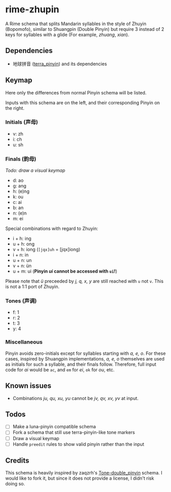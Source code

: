# rime-zhupin

A Rime schema that splits Mandarin syllables in the style of Zhuyin (Bopomofo),
similar to Shuangpin (Double Pinyin) but require 3 instead of 2 keys for 
syllables with a glide (For example, *zhuang*, *xian*).

## Dependencies

- 地球拼音 ([terra_pinyin](https://github.com/rime/rime-terra-pinyin)) and its 
  dependencies

## Keymap

Here only the differences from normal Pinyin schema will be listed. 

Inputs with this schema are on the left, and their corresponding Pinyin on the
right.

### Initials (声母)

- v: zh
- i: ch
- u: sh

### Finals (韵母)

*Todo: draw a visual keymap*

- d: ao
- g: ang
- h: (e)ng
- k: ou
- c: ai
- b: an
- n: (e)n
- m: ei

Special combinations with regard to Zhuyin:

- i + h: ing
- u + h: ong
- v + h: iong (`[jqx]uh` = [jqx]iong)
- i + n: in
- u + n: un
- v + n: &uuml;n
- u + m: ui (**Pinyin *ui* cannot be accessed with `ui`!**)

Please note that *&uuml;* preceeded by *j, q, x, y* are still reached 
with `u` not `v`. This is not a 1:1 port of Zhuyin.

### Tones (声调)

- f: 1
- r: 2
- t: 3
- y: 4

### Miscellaneous

Pinyin avoids zero-initials except for syllables starting with *a, e, o*. 
For these cases, inspired by Shuangpin implementations, *a, e, o* themselves
are used as initials for such a syllable, and their finals follow. 
Therefore, full input code for *ai* would be `ac`, and
`em` for *ei*, `ok` for *ou*, etc.

## Known issues

- Combinations *ju, qu, xu, yu* cannot be *jv, qv, xv, yv* at input. 

## Todos

- [ ] Make a luna-pinyin compatible schema
- [ ] Fork a schema that still use terra-pinyin-like tone markers
- [ ] Draw a visual keymap
- [ ] Handle `preedit` rules to show valid pinyin rather than the input

## Credits

This schema is heavily inspired by zaqzrh's [Tone-double_pinyin](https://github.com/zaqzrh/Tone-double_pinyin/)
schema. I would like to fork it, but since it does not provide a license, I didn't
risk doing so.

